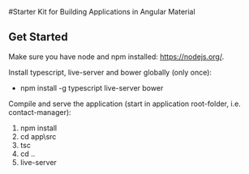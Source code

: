 #Starter Kit for Building Applications in Angular Material

## Get Started
Make sure you have node and npm installed: https://nodejs.org/.

Install typescript, live-server and bower globally (only once): 
 - npm install -g typescript live-server bower
 
Compile and serve the application (start in application root-folder, i.e. contact-manager):
 1. npm install
 2. cd app\src
 3. tsc
 4. cd ..
 5. live-server